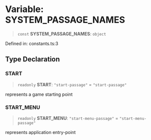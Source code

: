 # Variable: SYSTEM\_PASSAGE\_NAMES

> `const` **SYSTEM\_PASSAGE\_NAMES**: `object`

Defined in: constants.ts:3

## Type Declaration

### START

> `readonly` **START**: `"start-passage"` = `"start-passage"`

represents a game starting point

### START\_MENU

> `readonly` **START\_MENU**: `"start-menu-passage"` = `"start-menu-passage"`

represents application entry-point
